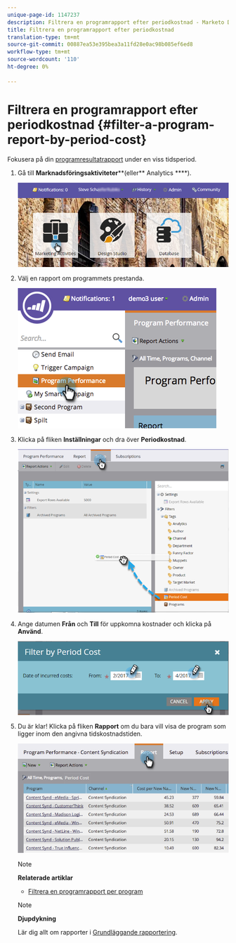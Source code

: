 ```yaml
---
unique-page-id: 1147237
description: Filtrera en programrapport efter periodkostnad - Marketo Docs - Produktdokumentation
title: Filtrera en programrapport efter periodkostnad
translation-type: tm+mt
source-git-commit: 00887ea53e395bea3a11fd28e0ac98b085ef6ed8
workflow-type: tm+mt
source-wordcount: '110'
ht-degree: 0%

---
```



# Filtrera en programrapport efter periodkostnad {#filter-a-program-report-by-period-cost}

Fokusera på din [programresultatrapport](create-a-program-performance-report.md) under en viss tidsperiod.

1. Gå till **Marknadsföringsaktiviteter****(eller** Analytics ****).

   ![](assets/login-marketing-activities-1.png)

1. Välj en rapport om programmets prestanda.

   ![](assets/image2014-9-23-16-3a22-3a52.png)

1. Klicka på fliken **Inställningar** och dra över **Periodkostnad**.

   ![](assets/lm-86194-1.png)

1. Ange datumen **Från** och **Till** för uppkomna kostnader och klicka på **Använd**.

   ![](assets/lm-86194-2a-hands.png)

1. Du är klar! Klicka på fliken **Rapport** om du bara vill visa de program som ligger inom den angivna tidskostnadstiden.

   ![](assets/lm-86194-report-tab.png)

   >[!NOTE]
   >
   >**Relaterade artiklar**
   >
   >    
   >    
   >    * [Filtrera en programrapport per program](filter-a-program-report-by-program.md)


   >[!NOTE]
   >
   >**Djupdykning**
   >
   >
   >Lär dig allt om rapporter i [Grundläggande rapportering](http://docs.marketo.com/display/docs/basic+reporting).

